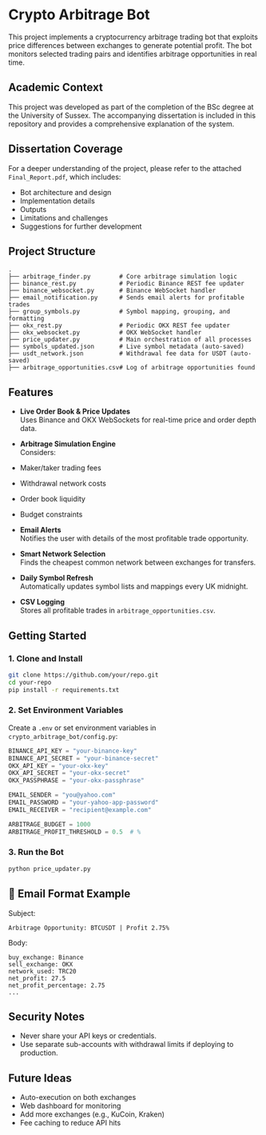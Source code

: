 # Crypto Arbitrage Bot

This project implements a cryptocurrency arbitrage trading bot that exploits price differences between exchanges to generate potential profit. The bot monitors selected trading pairs and identifies arbitrage opportunities in real time.


## Academic Context
This project was developed as part of the completion of the BSc degree at the University of Sussex. The accompanying dissertation is included in this repository and provides a comprehensive explanation of the system.

## Dissertation Coverage
For a deeper understanding of the project, please refer to the attached `Final_Report.pdf`, which includes:
- Bot architecture and design
- Implementation details
- Outputs
- Limitations and challenges
- Suggestions for further development



## Project Structure

```
.
├── arbitrage_finder.py        # Core arbitrage simulation logic
├── binance_rest.py            # Periodic Binance REST fee updater
├── binance_websocket.py       # Binance WebSocket handler
├── email_notification.py      # Sends email alerts for profitable trades
├── group_symbols.py           # Symbol mapping, grouping, and formatting
├── okx_rest.py                # Periodic OKX REST fee updater
├── okx_websocket.py           # OKX WebSocket handler
├── price_updater.py           # Main orchestration of all processes
├── symbols_updated.json       # Live symbol metadata (auto-saved)
├── usdt_network.json          # Withdrawal fee data for USDT (auto-saved)
├── arbitrage_opportunities.csv# Log of arbitrage opportunities found
```

## Features

- **Live Order Book & Price Updates**  
  Uses Binance and OKX WebSockets for real-time price and order depth data.

-  **Arbitrage Simulation Engine**  
  Considers:
  - Maker/taker trading fees  
  - Withdrawal network costs  
  - Order book liquidity  
  - Budget constraints  

- **Email Alerts**  
  Notifies the user with details of the most profitable trade opportunity.

- **Smart Network Selection**  
  Finds the cheapest common network between exchanges for transfers.

- **Daily Symbol Refresh**  
  Automatically updates symbol lists and mappings every UK midnight.

- **CSV Logging**  
  Stores all profitable trades in `arbitrage_opportunities.csv`.

## Getting Started

### 1. Clone and Install

```bash
git clone https://github.com/your/repo.git
cd your-repo
pip install -r requirements.txt
```

### 2. Set Environment Variables

Create a `.env` or set environment variables in `crypto_arbitrage_bot/config.py`:

```python
BINANCE_API_KEY = "your-binance-key"
BINANCE_API_SECRET = "your-binance-secret"
OKX_API_KEY = "your-okx-key"
OKX_API_SECRET = "your-okx-secret"
OKX_PASSPHRASE = "your-okx-passphrase"

EMAIL_SENDER = "you@yahoo.com"
EMAIL_PASSWORD = "your-yahoo-app-password"
EMAIL_RECEIVER = "recipient@example.com"

ARBITRAGE_BUDGET = 1000
ARBITRAGE_PROFIT_THRESHOLD = 0.5  # %
```

### 3. Run the Bot

```bash
python price_updater.py
```

## 📧 Email Format Example

Subject:  
```
Arbitrage Opportunity: BTCUSDT | Profit 2.75%
```

Body:
```
buy_exchange: Binance
sell_exchange: OKX
network_used: TRC20
net_profit: 27.5
net_profit_percentage: 2.75
...
```

## Security Notes

- Never share your API keys or credentials.
- Use separate sub-accounts with withdrawal limits if deploying to production.

## Future Ideas

- Auto-execution on both exchanges
- Web dashboard for monitoring
- Add more exchanges (e.g., KuCoin, Kraken)
- Fee caching to reduce API hits
